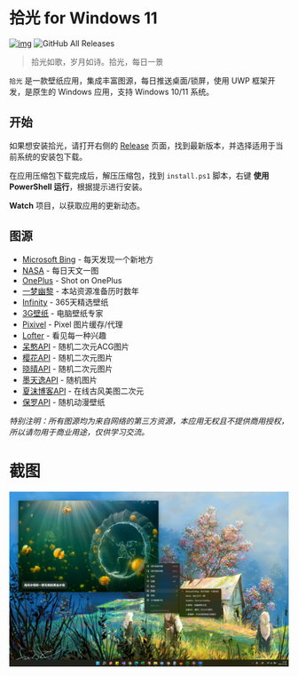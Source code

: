 # 拾光 for Windows 11

[![img](https://img.shields.io/github/release/nguaduot/TimelineWallpaper)](https://github.com/nguaduot/TimelineWallpaper/releases)
![GitHub All Releases](https://img.shields.io/github/downloads/nguaduot/TimelineWallpaper/total)

> 拾光如歌，岁月如诗。拾光，每日一景

`拾光` 是一款壁纸应用，集成丰富图源，每日推送桌面/锁屏，使用 UWP 框架开发，是原生的 Windows 应用，支持 Windows 10/11 系统。

## 开始

如果想安装拾光，请打开右侧的 [Release](https://github.com/nguaduot/TimelineWallpaper/releases) 页面，找到最新版本，并选择适用于当前系统的安装包下载。

在应用压缩包下载完成后，解压压缩包，找到 `install.ps1` 脚本，右键 **使用 PowerShell 运行**，根据提示进行安装。

**Watch** 项目，以获取应用的更新动态。

## 图源

+ [Microsoft Bing](https://cn.bing.com) - 每天发现一个新地方
+ [NASA](https://apod.nasa.gov/apod) - 每日天文一图
+ [OnePlus](https://photos.oneplus.com) - Shot on OnePlus
+ [一梦幽黎](https://www.ymyouli.com) - 本站资源准备历时数年
+ [Infinity](http://cn.infinitynewtab.com) - 365天精选壁纸
+ [3G壁纸](https://desk.3gbizhi.com) - 电脑壁纸专家
+ [Pixivel](https://pixivel.moe) - Pixel 图片缓存/代理
+ [Lofter](https://www.lofter.com) - 看见每一种兴趣
+ [呆憨API](https://api.daihan.top/html/acg.html) - 随机二次元ACG图片
+ [樱花API](https://www.dmoe.cc) - 随机二次元图片
+ [晓晴API](https://acg.toubiec.cn) - 随机二次元图片
+ [墨天逸API](https://api.mtyqx.cn) - 随机图片
+ [夏沫博客API](https://cdn.seovx.com) - 在线古风美图二次元
+ [保罗API](https://api.paugram.com/help/wallpaper) - 随机动漫壁纸

*特别注明：所有图源均为来自网络的第三方资源，本应用无权且不提供商用授权，所以请勿用于商业用途，仅供学习交流。*

# 截图

![截图](./screenshot.jpg)
